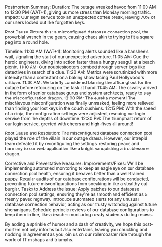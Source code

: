 Postmortem Summary:
Duration: The outage wreaked havoc from 11:00 AM to 12:30 PM (WAT+1), giving us more stress than Monday morning traffic.
Impact: Our login service took an unexpected coffee break, leaving 70% of our users locked out like forgotten keys.

Root Cause
Picture this: a misconfigured database connection pool, the proverbial wrench in the gears, causing chaos akin to trying to fit a square peg into a round hole.

Timeline:
11:00 AM (WAT+1): Monitoring alerts sounded like a banshee's wail, signaling the start of our unexpected adventure.
11:05 AM: Cue the heroic engineers, diving into action faster than a hungry seagull at a beach picnic.
11:10 AM: Our troubleshooters combed through server logs like detectives in search of a clue.
11:20 AM: Metrics were scrutinized with more intensity than a contestant on a baking show facing Paul Hollywood's critique.
11:30 AM: We briefly considered blaming the office ghost for the outage before refocusing on the task at hand.
11:45 AM: The cavalry arrived in the form of senior database gurus and system architects, ready to slay the misconfiguration dragon.
12:00 PM: The eureka moment! The mischievous misconfiguration was finally unmasked, feeling more relieved than finding your lost keys in the couch cushions.
12:15 PM: With the speed of a ninja, the configuration settings were adjusted, rescuing our login service from the depths of downtime.
12:30 PM: The triumphant return of our login service, greeted with cheers and high-fives all around!

Root Cause and Resolution:
The misconfigured database connection pool played the role of the villain in our outage drama. However, our intrepid team defeated it by reconfiguring the settings, restoring peace and harmony to our web application like a knight vanquishing a troublesome dragon.

Corrective and Preventative Measures:
Improvements/Fixes: 
  We'll be implementing automated monitoring to keep an eagle eye on our database connection pool health, ensuring it behaves better than a well-trained puppy.
  Regular audits of our database configurations will be conducted, preventing future misconfigurations from sneaking in like a stealthy cat burglar.
Tasks to Address the Issue:
  Apply patches to our database connection pool settings, ensuring they're as smooth and efficient as a freshly paved highway.
   Introduce automated alerts for any unusual database connection behavior, acting as our trusty watchdog against future shenanigans.
   Schedule periodic reviews of our database configurations to keep them in line, like a teacher monitoring rowdy students during recess.

By adding a sprinkle of humor and a dash of creativity, we hope this post-mortem not only informs but also entertains, leaving you chuckling and nodding in agreement as you join us on our rollercoaster ride through the world of IT mishaps and triumphs.


